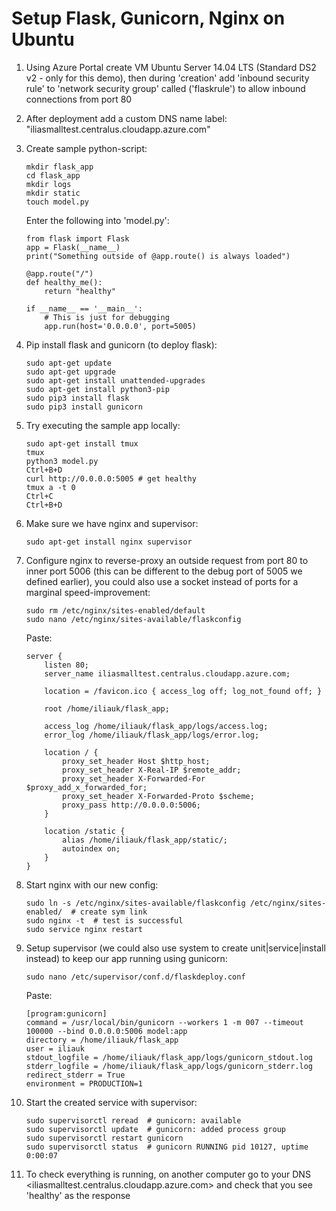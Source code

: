 # Setup Flask, Gunicorn, Nginx on Ubuntu 

1. Using Azure Portal create VM Ubuntu Server 14.04 LTS (Standard DS2 v2 - only for this demo), then during 'creation' add 'inbound security rule' to 'network security group' called ('flaskrule') to allow inbound connections from port 80

2. After deployment add a custom DNS name label: "iliasmalltest.centralus.cloudapp.azure.com"

3. Create sample python-script:
	```
	mkdir flask_app
	cd flask_app
	mkdir logs
	mkdir static
	touch model.py
	```
	Enter the following into 'model.py':
	```
	from flask import Flask
	app = Flask(__name__)
	print("Something outside of @app.route() is always loaded")

	@app.route("/")
	def healthy_me():
		return "healthy"

	if __name__ == '__main__':
		# This is just for debugging
		app.run(host='0.0.0.0', port=5005)
	```

4. Pip install flask and gunicorn (to deploy flask):
	```
	sudo apt-get update
	sudo apt-get upgrade
	sudo apt-get install unattended-upgrades
	sudo apt-get install python3-pip
	sudo pip3 install flask
	sudo pip3 install gunicorn
	```

5. Try executing the sample app locally:
	```
	sudo apt-get install tmux
	tmux
	python3 model.py
	Ctrl+B+D
	curl http://0.0.0.0:5005 # get healthy
	tmux a -t 0
	Ctrl+C
	Ctrl+B+D
	```

6. Make sure we have nginx and supervisor:
	```
	sudo apt-get install nginx supervisor
	```
7. Configure nginx to reverse-proxy an outside request from port 80 to inner port 5006 (this can be different to the debug port of 5005 we defined earlier), you could also use a socket instead of ports for a marginal speed-improvement:
	```
	sudo rm /etc/nginx/sites-enabled/default
	sudo nano /etc/nginx/sites-available/flaskconfig
	```
	Paste:
	```
	server {
	    listen 80;
	    server_name iliasmalltest.centralus.cloudapp.azure.com;

	    location = /favicon.ico { access_log off; log_not_found off; }

	    root /home/iliauk/flask_app;

	    access_log /home/iliauk/flask_app/logs/access.log;
	    error_log /home/iliauk/flask_app/logs/error.log;

	    location / {
	        proxy_set_header Host $http_host;
	        proxy_set_header X-Real-IP $remote_addr;
	        proxy_set_header X-Forwarded-For $proxy_add_x_forwarded_for;
	        proxy_set_header X-Forwarded-Proto $scheme;
	        proxy_pass http://0.0.0.0:5006;
	    }

	    location /static {
	        alias /home/iliauk/flask_app/static/;
	        autoindex on;
	    }
	}
	```
8. Start nginx with our new config:
	```
	sudo ln -s /etc/nginx/sites-available/flaskconfig /etc/nginx/sites-enabled/  # create sym link
	sudo nginx -t  # test is successful 
	sudo service nginx restart
	```

8. Setup supervisor (we could also use system to create unit|service|install instead) to keep our app running using gunicorn:
	```
	sudo nano /etc/supervisor/conf.d/flaskdeploy.conf
	```
	Paste:
	```
	[program:gunicorn]
	command = /usr/local/bin/gunicorn --workers 1 -m 007 --timeout 100000 --bind 0.0.0.0:5006 model:app
	directory = /home/iliauk/flask_app
	user = iliauk
	stdout_logfile = /home/iliauk/flask_app/logs/gunicorn_stdout.log
	stderr_logfile = /home/iliauk/flask_app/logs/gunicorn_stderr.log
	redirect_stderr = True
	environment = PRODUCTION=1
	```

9. Start the created service with supervisor:
	```
   	sudo supervisorctl reread  # gunicorn: available
    sudo supervisorctl update  # gunicorn: added process group
    sudo supervisorctl restart gunicorn
	sudo supervisorctl status  # gunicorn RUNNING pid 10127, uptime 0:00:07
	```

10. To check everything is running, on another computer go to your DNS <iliasmalltest.centralus.cloudapp.azure.com> and check that you see 'healthy' as the response